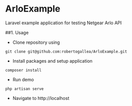# ArloExample
Laravel example application for testing Netgear Arlo API

##1. Usage
- Clone repository using<br>
``` 
git clone git@github.com:robertogallea/ArloExample.git
```

- Install packages and setup application
```
composer install
```

- Run demo
```
php artisan serve
```

- Navigate to http://localhost
